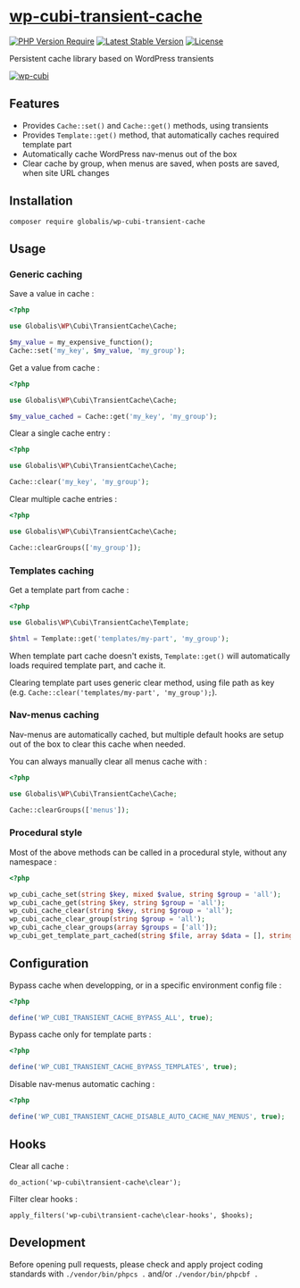 # [wp-cubi-transient-cache](https://github.com/globalis-ms/wp-cubi-transient-cache)

[![PHP Version Require](https://img.shields.io/packagist/dependency-v/globalis/wp-cubi-transient-cache/php?color=%233fb911)](https://github.com/globalis-ms/wp-cubi-transient-cache/blob/master/composer.json)
[![Latest Stable Version](https://poser.pugx.org/globalis/wp-cubi-transient-cache/v/stable)](https://packagist.org/packages/globalis/wp-cubi-transient-cache)
[![License](https://poser.pugx.org/globalis/wp-cubi-transient-cache/license)](https://github.com/globalis-ms/wp-cubi-transient-cache/blob/master/LICENSE.md)

Persistent cache library based on WordPress transients

[![wp-cubi](https://github.com/globalis-ms/wp-cubi/raw/master/.resources/wp-cubi-500x175.jpg)](https://github.com/globalis-ms/wp-cubi/)

## Features

- Provides `Cache::set()` and `Cache::get()` methods, using transients
- Provides `Template::get()` method, that automatically caches required template part
- Automatically cache WordPress nav-menus out of the box
- Clear cache by group, when menus are saved, when posts are saved, when site URL changes

## Installation

```
composer require globalis/wp-cubi-transient-cache
```

## Usage

### Generic caching

Save a value in cache :

```php
<?php

use Globalis\WP\Cubi\TransientCache\Cache;

$my_value = my_expensive_function();
Cache::set('my_key', $my_value, 'my_group');
```

Get a value from cache :

```php
<?php

use Globalis\WP\Cubi\TransientCache\Cache;

$my_value_cached = Cache::get('my_key', 'my_group');
```

Clear a single cache entry :

```php
<?php

use Globalis\WP\Cubi\TransientCache\Cache;

Cache::clear('my_key', 'my_group');
```

Clear multiple cache entries :

```php
<?php

use Globalis\WP\Cubi\TransientCache\Cache;

Cache::clearGroups(['my_group']);
```

### Templates caching

Get a template part from cache :

```php
<?php

use Globalis\WP\Cubi\TransientCache\Template;

$html = Template::get('templates/my-part', 'my_group');
```

When template part cache doesn't exists, `Template::get()` will automatically loads required template part, and cache it.

Clearing template part uses generic clear method, using file path as key (e.g. `Cache::clear('templates/my-part', 'my_group');`).

### Nav-menus caching

Nav-menus are automatically cached, but multiple default hooks are setup out of the box to clear this cache when needed.

You can always manually clear all menus cache with :

```php
<?php

use Globalis\WP\Cubi\TransientCache\Cache;

Cache::clearGroups(['menus']);
```

### Procedural style

Most of the above methods can be called in a procedural style, without any namespace :

```php
<?php

wp_cubi_cache_set(string $key, mixed $value, string $group = 'all');
wp_cubi_cache_get(string $key, string $group = 'all');
wp_cubi_cache_clear(string $key, string $group = 'all');
wp_cubi_cache_clear_group(string $group = 'all');
wp_cubi_cache_clear_groups(array $groups = ['all']);
wp_cubi_get_template_part_cached(string $file, array $data = [], string $group = 'all', bool $return = false);
```

## Configuration

Bypass cache when developping, or in a specific environment config file :

```php
<?php

define('WP_CUBI_TRANSIENT_CACHE_BYPASS_ALL', true);
```

Bypass cache only for template parts :

```php
<?php

define('WP_CUBI_TRANSIENT_CACHE_BYPASS_TEMPLATES', true);
```

Disable nav-menus automatic caching :

```php
<?php

define('WP_CUBI_TRANSIENT_CACHE_DISABLE_AUTO_CACHE_NAV_MENUS', true);
```

## Hooks

Clear all cache :

```
do_action('wp-cubi\transient-cache\clear');
```

Filter clear hooks :

```
apply_filters('wp-cubi\transient-cache\clear-hooks', $hooks);
```

## Development

Before opening pull requests, please check and apply project coding standards with `./vendor/bin/phpcs .` and/or `./vendor/bin/phpcbf .`
